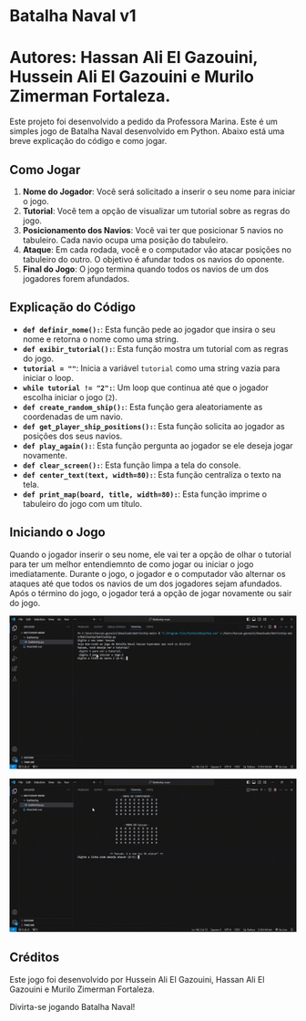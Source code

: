 # Batalha Naval v1

# Autores: Hassan Ali El Gazouini, Hussein Ali El Gazouini e Murilo Zimerman Fortaleza.

  Este projeto foi desenvolvido a pedido da Professora Marina.
Este é um simples jogo de Batalha Naval desenvolvido em Python. Abaixo está uma breve explicação do código e como jogar.

## Como Jogar

1. **Nome do Jogador**: Você será solicitado a inserir o seu nome para iniciar o jogo.
2. **Tutorial**: Você tem a opção de visualizar um tutorial sobre as regras do jogo.
3. **Posicionamento dos Navios**: Você vai ter que posicionar 5 navios no tabuleiro. Cada navio ocupa uma posição do tabuleiro.
4. **Ataque**: Em cada rodada, você e o computador vão atacar posições no tabuleiro do outro. O objetivo é afundar todos os navios do oponente.
5. **Final do Jogo**: O jogo termina quando todos os navios de um dos jogadores forem afundados.

## Explicação do Código

- **`def definir_nome():`**: Esta função pede ao jogador que insira o seu nome e retorna o nome como uma string.
- **`def exibir_tutorial():`**: Esta função mostra um tutorial com as regras do jogo.
- **`tutorial = ""`**: Inicia a variável `tutorial` como uma string vazia para iniciar o loop.
- **`while tutorial != "2":`**: Um loop que continua até que o jogador escolha iniciar o jogo (`2`).
- **`def create_random_ship():`**: Esta função gera aleatoriamente as coordenadas de um navio.
- **`def get_player_ship_positions():`**: Esta função solicita ao jogador as posições dos seus navios.
- **`def play_again():`**: Esta função pergunta ao jogador se ele deseja jogar novamente.
- **`def clear_screen():`**: Esta função limpa a tela do console.
- **`def center_text(text, width=80):`**: Esta função centraliza o texto na tela.
- **`def print_map(board, title, width=80):`**: Esta função imprime o tabuleiro do jogo com um título.

## Iniciando o Jogo

Quando o jogador inserir o seu nome, ele vai ter a  opção de olhar o tutorial para ter um melhor entendiemnto de como jogar ou iniciar o jogo imediatamente. Durante o jogo, o jogador e o computador vão alternar os ataques até que todos os navios de um dos jogadores sejam afundados. Após o término do jogo, o jogador terá a opção de jogar novamente ou sair do jogo.

![Gameplay GIF](https://github.com/HusseinGazouini/Battleship/raw/main/Battleship/1gif.gif)

![Gameplay GIF2](https://github.com/HusseinGazouini/Battleship/raw/main/Battleship/2.gif)

## Créditos

Este jogo foi desenvolvido por Hussein Ali El Gazouini, Hassan Ali El Gazouini e Murilo Zimerman Fortaleza.

Divirta-se jogando Batalha Naval!




